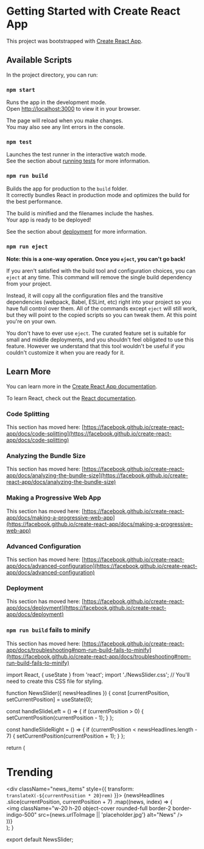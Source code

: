 # Getting Started with Create React App

This project was bootstrapped with [Create React App](https://github.com/facebook/create-react-app).

## Available Scripts

In the project directory, you can run:

### `npm start`

Runs the app in the development mode.\
Open [http://localhost:3000](http://localhost:3000) to view it in your browser.

The page will reload when you make changes.\
You may also see any lint errors in the console.

### `npm test`

Launches the test runner in the interactive watch mode.\
See the section about [running tests](https://facebook.github.io/create-react-app/docs/running-tests) for more information.

### `npm run build`

Builds the app for production to the `build` folder.\
It correctly bundles React in production mode and optimizes the build for the best performance.

The build is minified and the filenames include the hashes.\
Your app is ready to be deployed!

See the section about [deployment](https://facebook.github.io/create-react-app/docs/deployment) for more information.

### `npm run eject`

**Note: this is a one-way operation. Once you `eject`, you can't go back!**

If you aren't satisfied with the build tool and configuration choices, you can `eject` at any time. This command will remove the single build dependency from your project.

Instead, it will copy all the configuration files and the transitive dependencies (webpack, Babel, ESLint, etc) right into your project so you have full control over them. All of the commands except `eject` will still work, but they will point to the copied scripts so you can tweak them. At this point you're on your own.

You don't have to ever use `eject`. The curated feature set is suitable for small and middle deployments, and you shouldn't feel obligated to use this feature. However we understand that this tool wouldn't be useful if you couldn't customize it when you are ready for it.

## Learn More

You can learn more in the [Create React App documentation](https://facebook.github.io/create-react-app/docs/getting-started).

To learn React, check out the [React documentation](https://reactjs.org/).

### Code Splitting

This section has moved here: [https://facebook.github.io/create-react-app/docs/code-splitting](https://facebook.github.io/create-react-app/docs/code-splitting)

### Analyzing the Bundle Size

This section has moved here: [https://facebook.github.io/create-react-app/docs/analyzing-the-bundle-size](https://facebook.github.io/create-react-app/docs/analyzing-the-bundle-size)

### Making a Progressive Web App

This section has moved here: [https://facebook.github.io/create-react-app/docs/making-a-progressive-web-app](https://facebook.github.io/create-react-app/docs/making-a-progressive-web-app)

### Advanced Configuration

This section has moved here: [https://facebook.github.io/create-react-app/docs/advanced-configuration](https://facebook.github.io/create-react-app/docs/advanced-configuration)

### Deployment

This section has moved here: [https://facebook.github.io/create-react-app/docs/deployment](https://facebook.github.io/create-react-app/docs/deployment)

### `npm run build` fails to minify

This section has moved here: [https://facebook.github.io/create-react-app/docs/troubleshooting#npm-run-build-fails-to-minify](https://facebook.github.io/create-react-app/docs/troubleshooting#npm-run-build-fails-to-minify)

















import React, { useState } from 'react';
import './NewsSlider.css'; // You'll need to create this CSS file for styling.

function NewsSlider({ newsHeadlines }) {
  const [currentPosition, setCurrentPosition] = useState(0);

  const handleSlideLeft = () => {
    if (currentPosition > 0) {
      setCurrentPosition(currentPosition - 1);
    }
  };

  const handleSlideRight = () => {
    if (currentPosition < newsHeadlines.length - 7) {
      setCurrentPosition(currentPosition + 1);
    }
  };

  return (
    <div className='news_container'>
      <div>
        <h1>Trending</h1>
        <div className="news_icons">
          <i className="fas fa-chevron-circle-left" onClick={handleSlideLeft}></i>
          <i className="fas fa-chevron-circle-right" onClick={handleSlideRight}></i>
        </div>
      </div>
      <div className="content_news">
        <div className="news_items" style={{ transform: `translateX(-${currentPosition * 20}rem)` }}>
          {newsHeadlines
            .slice(currentPosition, currentPosition + 7) 
            .map((news, index) => (
              <div className='news_card' key={news.id}>
                <img
                  className="w-20 h-20 object-cover rounded-full border-2 border-indigo-500"
                  src={news.urlToImage || 'placeholder.jpg'}
                  alt="News"
                />
              </div>
            ))}
        </div>
      </div>
    </div>
  );
}

export default NewsSlider;
